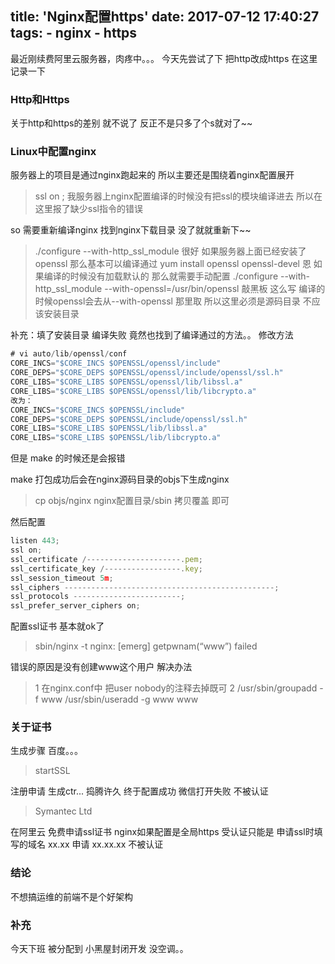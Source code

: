 title: 'Nginx配置https'
date: 2017-07-12 17:40:27
tags:
    - nginx
    - https
---
最近刚续费阿里云服务器，肉疼中。。。
今天先尝试了下 把http改成https 在这里记录一下
<!--more-->
### Http和Https
关于http和https的差别 就不说了
反正不是只多了个s就对了~~

### Linux中配置nginx
服务器上的项目是通过nginx跑起来的
所以主要还是围绕着nginx配置展开
> ssl on ;
我服务器上nginx配置编译的时候没有把ssl的模块编译进去
所以在这里报了缺少ssl指令的错误

so 需要重新编译nginx
找到nginx下载目录 没了就就重新下~~
> ./configure --with-http_ssl_module
很好 如果服务器上面已经安装了openssl 那么基本可以编译通过
> yum install openssl openssl-devel
恩 如果编译的时候没有加载默认的 那么就需要手动配置
> ./configure --with-http_ssl_module --with-openssl=/usr/bin/openssl
敲黑板 这么写 编译的时候openssl会去从--with-openssl 那里取
所以这里必须是源码目录 不应该安装目录

补充：填了安装目录 编译失败 竟然也找到了编译通过的方法。。
修改方法
```javascript
# vi auto/lib/openssl/conf
CORE_INCS="$CORE_INCS $OPENSSL/openssl/include"
CORE_DEPS="$CORE_DEPS $OPENSSL/openssl/include/openssl/ssl.h"
CORE_LIBS="$CORE_LIBS $OPENSSL/openssl/lib/libssl.a"
CORE_LIBS="$CORE_LIBS $OPENSSL/openssl/lib/libcrypto.a"
改为：
CORE_INCS="$CORE_INCS $OPENSSL/include"
CORE_DEPS="$CORE_DEPS $OPENSSL/include/openssl/ssl.h"
CORE_LIBS="$CORE_LIBS $OPENSSL/lib/libssl.a"
CORE_LIBS="$CORE_LIBS $OPENSSL/lib/libcrypto.a"
```
但是 make 的时候还是会报错 

make 打包成功后会在nginx源码目录的objs下生成nginx
> cp objs/nginx nginx配置目录/sbin
拷贝覆盖 即可

然后配置
```javascript
listen 443;
ssl on;
ssl_certificate /---------------------.pem;
ssl_certificate_key /-----------------.key;
ssl_session_timeout 5m;
ssl_ciphers -----------------------------------------------;
ssl_protocols ------------------------;
ssl_prefer_server_ciphers on;
```
配置ssl证书 基本就ok了

> sbin/nginx -t
  nginx: [emerg] getpwnam(“www”) failed

错误的原因是没有创建www这个用户 解决办法
> 1 在nginx.conf中 把user nobody的注释去掉既可
> 2 /usr/sbin/groupadd -f www
    /usr/sbin/useradd -g www www

### 关于证书
生成步骤 百度。。。

> startSSL

注册申请 生成ctr...
捣腾许久 终于配置成功 微信打开失败 不被认证

> Symantec Ltd

在阿里云 免费申请ssl证书
nginx如果配置是全局https
受认证只能是 申请ssl时填写的域名
xx.xx 申请
xx.xx.xx 不被认证

### 结论

不想搞运维的前端不是个好架构

### 补充

今天下班 被分配到 小黑屋封闭开发
没空调。。


